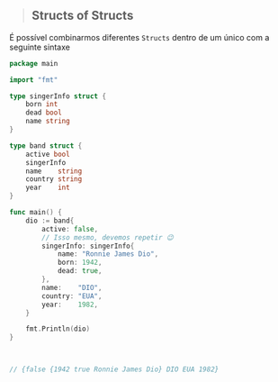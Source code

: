 > ## Structs of Structs


É possível combinarmos diferentes `Structs` dentro de um único com a seguinte sintaxe



```go
package main

import "fmt"

type singerInfo struct {
	born int
	dead bool
	name string
}

type band struct {
	active bool
	singerInfo
	name    string
	country string
	year    int
}

func main() {
	dio := band{
		active: false,
        // Isso mesmo, devemos repetir 😉
		singerInfo: singerInfo{
			name: "Ronnie James Dio",
			born: 1942,
			dead: true,
		},
		name:    "DIO",
		country: "EUA",
		year:    1982,
	}

	fmt.Println(dio)
}



// {false {1942 true Ronnie James Dio} DIO EUA 1982}
```
